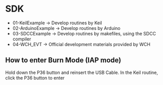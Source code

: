 # SDK

* 01-KeilExample -> Develop routines by Keil
* 02-ArduinoExample -> Develop routines by Arduino
* 03-SDCCExample -> Develop routines by makefiles, using the SDCC compiler
* 04-WCH_EVT -> Official development materials provided by WCH

## How to enter Burn Mode (IAP mode)
Hold down the P36 button and reinsert the USB Cable. In the Keil routine, click the P36 button to enter